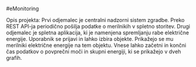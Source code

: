 #eMonitoring


Opis projekta:
Prvi odjemalec je centralni nadzorni sistem zgradbe. Preko REST API-ja periodično pošilja podatke o merilnikih v spletno storitev. Drugi odjemalec je spletna aplikacija, ki je namenjena spremljanju rabe električne energije. Uporabnik se prijavi in lahko izbira objekte. Prikažejo se mu merilniki električne energije na tem objektu. Vnese lahko začetni in končni čas podatkov o povprečni moči in skupni energiji, ki se prikažejo v dveh grafih.
